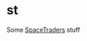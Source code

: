 # st

Some [Space](https://spacetraders.io/)[Traders](https://spacetraders.stoplight.io/docs/spacetraders) stuff
